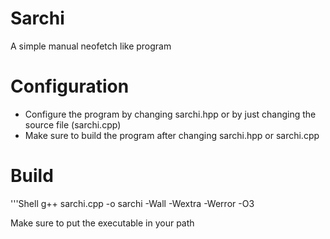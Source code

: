 # Sarchi
A simple manual neofetch like program

# Configuration
- Configure the program by changing sarchi.hpp or by just changing the source file (sarchi.cpp)
- Make sure to build the program after changing sarchi.hpp or sarchi.cpp

# Build
'''Shell
g++ sarchi.cpp -o sarchi -Wall -Wextra -Werror -O3

Make sure to put the executable in your path
